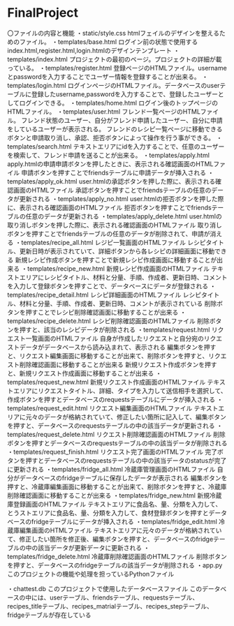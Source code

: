 # FinalProject
〇ファイルの内容と機能
・static/style.css
htmlフェイルのデザインを整えるためのファイル。
・templates/base.html
ログイン前の状態で使用するindex.html,register.html,login.htmlのデザインテンプレート
・templates/index.html
プロジェクトの最初のページ。プロジェクトの詳細が載っている。
・templates/register.html
登録ページのHTMLファイル。usernameとpasswordを入力することでユーザー情報を登録することが出来る。
・templates/login.html
ログインページのHTMLファイル。データベースのuserテーブルに登録したusername,passwordを入力することで、登録したユーザーとしてログインできる。
・templates/home.html
ログイン後のトップページのHTMLファイル。
・templates/user.html
フレンド一覧ページのHTMLファイル。
フレンド状態のユーザー、自分がフレンド申請したユーザー、自分に申請をしているユーザーが表示される。
フレンドのレシピ一覧ページに移動できるボタンと申請取り消し、承認、拒否ボタンによって操作を行う事ができる。
・templates/search.html
テキストエリアにidを入力することで、任意のユーザーを検索して、フレンド申請を送ることが出来る。
・templates/apply.html
apply.htmlの申請申請ボタンを押したときに、表示される確認画面のHTMLファイル
申請ボタンを押すことでfriendsテーブルに申請データが挿入される
・templates/apply_ok.html
user.htmlの承認ボタンを押した際に、表示される確認画面のHTMLファイル
承認ボタンを押すことでfriendsテーブルの任意のデータが更新される
・templates/apply_no.html
user.htmlの拒否ボタンを押した際に、表示される確認画面のHTMLファイル
拒否ボタンを押すことでfriendsテーブルの任意のデータが更新される
・templates/apply_delete.html
user.htmlの取り消しボタンを押した際に、表示される確認画面のHTMLファイル
取り消しボタンを押すことでfriendsテーブルの任意のデータが削除されて、申請が消える
・templates/recipe_all.html
レジピ一覧画面のHTMLファイル
レシピタイトル、更新日時が表示されていて、詳細ボタンから各レシピの詳細画面に移動できる
新規レシピ作成ボタンを押すことで新規レシピ作成画面に移動することが出来る
・templates/recipe_new.html
新規レシピ作成画面のHTMLファイル
テキストエリアにレシピタイトル、材料と分量、手順、作成者、更新日時、コメントを入力して登録ボタンを押すことで、データベースにデータが登録される
・templates/recipe_detail.html
レシピ詳細画面のHTMLファイル
レシピタイトル、材料と分量、手順、作成者、更新日時、コメントが表示されている
削除ボタンを押すことでレシピ削除確認画面に移動することが出来る
・templates/recipe_delete.html
レシピ削除確認画面のHTMLファイル
削除ボタンを押すと、該当のレシピデータが削除される
・templates/request.html
リクエスト一覧画面のHTMLファイル
自身が作成したリクエストと自分宛のリクエストデータがデータベースから読み込まれて、表示される
編集ボタンを押すと、リクエスト編集画面に移動することが出来て、削除ボタンを押すと、リクエスト削除確認画面に移動することが出来る
新規リクエスト作成ボタンを押すと、新規リクエスト作成画面に移動することが出来る
・templates/request_new.html
新規リクエスト作成画面のHTMLファイル
テキストエリアにリクエストタイトル、詳細、タイプを入力して送信相手を選択して、作成ボタンを押すとデータベースのrequestsテーブルにデータが挿入される
・templates/request_edit.html
リクエスト編集画面のHTMLファイル
テキストエリアに元々のデータが格納されていて、修正したい箇所に記入して、編集ボタンを押すと、データベースのrequestsテーブルの中の該当データが更新される
・templates/request_delete.html
リクエスト削除確認画面のHTMLファイル
削除ボタンを押すとデータベースのrequestsテーブルの中の該当データが削除される
・templates/request_finish.html
リクエスト完了画面のHTMLファイル
完了ボタンを押すとデータベースのrequestsテーブルの中の該当データのstatusが完了に更新される
・templates/fridge_all.html
冷蔵庫管理画面のHTMLファイル
自分がデータベースのfridgeテーブルに保存したデータが表示される
編集ボタンを押すと、冷蔵庫編集画面に移動することが出来て、削除ボタンを押すと、冷蔵庫削除確認画面に移動することが出来る
・templates/fridge_new.html
新規冷蔵庫登録画面のHTMLファイル
テキストエリアに食品名、量、分類を入力して、とうストエリアに食品名、量、分類を入力して、食材登録ボタンを押すとデータベースのfridgeテーブルにデータが挿入される
・templates/fridge_edit.html
冷蔵庫編集画面のHTMLファイル
テキストエリアに元々のデータが格納されていて、修正したい箇所を修正後、編集ボタンを押すと、データベースのfridgeテーブルの中の該当データが更新データに更新される
・templates/fridge_delete.html
冷蔵庫削除確認画面のHTMLファイル
削除ボタンを押すと、データベースのfridgeテーブルの該当データが削除される
・app.py
このプロジェクトの機能や処理を担っているPythonファイル

・chattest.db
このプロジェクトで使用したデータベースファイル
このデータベースの中には、userテーブル、friendsテーブル、requestsテーブル、recipes_titleテーブル、recipes_matrialテーブル、recipes_stepテーブル、fridgeテーブルが存在している
